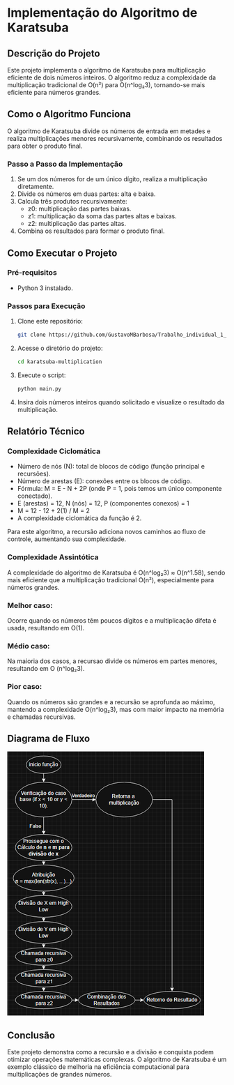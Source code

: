 # Implementação do Algoritmo de Karatsuba

## Descrição do Projeto
Este projeto implementa o algoritmo de Karatsuba para multiplicação eficiente de dois números inteiros. O algoritmo reduz a complexidade da multiplicação tradicional de O(n²) para O(n^log₂3), tornando-se mais eficiente para números grandes.

## Como o Algoritmo Funciona
O algoritmo de Karatsuba divide os números de entrada em metades e realiza multiplicações menores recursivamente, combinando os resultados para obter o produto final.

### Passo a Passo da Implementação
1. Se um dos números for de um único dígito, realiza a multiplicação diretamente.
2. Divide os números em duas partes: alta e baixa.
3. Calcula três produtos recursivamente:
   - z0: multiplicação das partes baixas.
   - z1: multiplicação da soma das partes altas e baixas.
   - z2: multiplicação das partes altas.
4. Combina os resultados para formar o produto final.

## Como Executar o Projeto
### Pré-requisitos
- Python 3 instalado.

### Passos para Execução
1. Clone este repositório:
   ```bash
   git clone https://github.com/GustavoMBarbosa/Trabalho_individual_1_FPAA.git
   ```
2. Acesse o diretório do projeto:
   ```bash
   cd karatsuba-multiplication
   ```
3. Execute o script:
   ```bash
   python main.py
   ```
4. Insira dois números inteiros quando solicitado e visualize o resultado da multiplicação.

## Relatório Técnico

### Complexidade Ciclomática
- Número de nós (N): total de blocos de código (função principal e recursões).
- Número de arestas (E): conexões entre os blocos de código.
- Fórmula: M = E - N + 2P (onde P = 1, pois temos um único componente conectado).
- E (arestas) = 12, N (nós) = 12, P (componentes conexos) = 1
- M = 12 - 12 + 2(1) / M = 2
- A complexidade ciclomática da função é 2.

Para este algoritmo, a recursão adiciona novos caminhos ao fluxo de controle, aumentando sua complexidade.

### Complexidade Assintótica
A complexidade do algoritmo de Karatsuba é O(n^log₂3) ≈ O(n^1.58), sendo mais eficiente que a multiplicação tradicional O(n²), especialmente para números grandes.

### Melhor caso:
Ocorre quando os números têm poucos dígitos e a multiplicação difeta é usada, resultando em O(1).

### Médio caso:
Na maioria dos casos, a recursao divide os números em partes menores, resultando em O (n^log₂3).

### Pior caso:
Quando os números são grandes e a recursão se aprofunda ao máximo, mantendo a complexidade O(n^log₂3), mas com maior impacto na memória e chamadas recursivas.

## Diagrama de Fluxo
![Diagrama de Fluxo](Diagrama_de_Fluxo1.png)

## Conclusão
Este projeto demonstra como a recursão e a divisão e conquista podem otimizar operações matemáticas complexas. O algoritmo de Karatsuba é um exemplo clássico de melhoria na eficiência computacional para multiplicações de grandes números.

